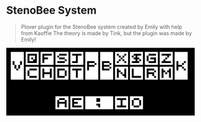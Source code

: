 # StenoBee System

> Plover plugin for the StenoBee system created by Emily with help from Kaoffie
> The theory is made by Tink, but the plugin was made by Emily!

![StenoBee system layout](newlayout.png)
